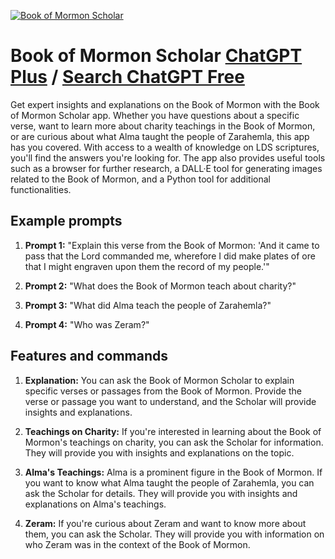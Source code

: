 
[![Book of Mormon Scholar](https://files.oaiusercontent.com/file-eXjNLwCCweYwI1e2SHVMJ90v?se=2123-10-17T23%3A46%3A11Z&sp=r&sv=2021-08-06&sr=b&rscc=max-age%3D31536000%2C%20immutable&rscd=attachment%3B%20filename%3Dd8f5d568-7ad3-496e-9c92-a898c0a278c0.png&sig=pqTLMbj01CFkF9iu5AkdU94FAkeveJ5SDYPjrQn8IWM%3D)](https://chat.openai.com/g/g-7DMtzILgJ-book-of-mormon-scholar)

# Book of Mormon Scholar [ChatGPT Plus](https://chat.openai.com/g/g-7DMtzILgJ-book-of-mormon-scholar) / [Search ChatGPT Free](https://gptcall.net/index.html#/?search=Book%20of%20Mormon%20Scholar)

Get expert insights and explanations on the Book of Mormon with the Book of Mormon Scholar app. Whether you have questions about a specific verse, want to learn more about charity teachings in the Book of Mormon, or are curious about what Alma taught the people of Zarahemla, this app has you covered. With access to a wealth of knowledge on LDS scriptures, you'll find the answers you're looking for. The app also provides useful tools such as a browser for further research, a DALL·E tool for generating images related to the Book of Mormon, and a Python tool for additional functionalities.

## Example prompts

1. **Prompt 1:** "Explain this verse from the Book of Mormon: 'And it came to pass that the Lord commanded me, wherefore I did make plates of ore that I might engraven upon them the record of my people.'" 

2. **Prompt 2:** "What does the Book of Mormon teach about charity?"

3. **Prompt 3:** "What did Alma teach the people of Zarahemla?"

4. **Prompt 4:** "Who was Zeram?"

## Features and commands

1. **Explanation:** You can ask the Book of Mormon Scholar to explain specific verses or passages from the Book of Mormon. Provide the verse or passage you want to understand, and the Scholar will provide insights and explanations.

2. **Teachings on Charity:** If you're interested in learning about the Book of Mormon's teachings on charity, you can ask the Scholar for information. They will provide you with insights and explanations on the topic.

3. **Alma's Teachings:** Alma is a prominent figure in the Book of Mormon. If you want to know what Alma taught the people of Zarahemla, you can ask the Scholar for details. They will provide you with insights and explanations on Alma's teachings.

4. **Zeram:** If you're curious about Zeram and want to know more about them, you can ask the Scholar. They will provide you with information on who Zeram was in the context of the Book of Mormon.



